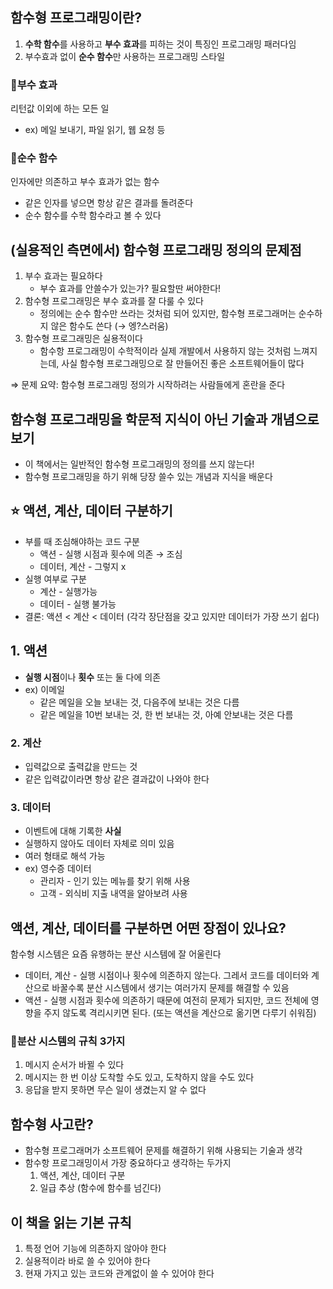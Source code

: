 ## 함수형 프로그래밍이란?

1. **수학 함수**를 사용하고 **부수 효과**를 피하는 것이 특징인 프로그래밍 패러다임
2. 부수효과 없이 **순수 함수**만 사용하는 프로그래밍 스타일

### 📍부수 효과

리턴값 이외에 하는 모든 일

- ex) 메일 보내기, 파일 읽기, 웹 요청 등

### 📍순수 함수

인자에만 의존하고 부수 효과가 없는 함수

- 같은 인자를 넣으면 항상 같은 결과를 돌려준다
- 순수 함수를 수학 함수라고 볼 수 있다

## (실용적인 측면에서) 함수형 프로그래밍 정의의 문제점

1. 부수 효과는 필요하다
    - 부수 효과를 안쓸수가 있는가? 필요할딴 써야한다!
2. 함수형 프로그래밍은 부수 효과를 잘 다룰 수 있다
    - 정의에는 순수 함수만 쓰라는 것처럼 되어 있지만, 함수형 프로그래머는 순수하지 않은 함수도 쓴다 (→ 엥?스러움)
3. 함수형 프로그래밍은 실용적이다
    - 함수항 프로그래밍이 수학적이라 실제 개발에서 사용하지 않는 것처럼 느껴지는데, 사실 함수형 프로그래밍으로 잘 만들어진 좋은 소프트웨어들이 많다

⇒ 문제 요약: 함수형 프로그래밍 정의가 시작하려는 사람들에게 혼란을 준다

## 함수형 프로그래밍을 학문적 지식이 아닌 기술과 개념으로 보기

- 이 책에서는 일반적인 함수형 프로그래밍의 정의를 쓰지 않는다!
- 함수형 프로그래밍을 하기 위해 당장 쓸수 있는 개념과 지식을 배운다

## ⭐️ 액션, 계산, 데이터 구분하기

- 부를 때 조심해야하는 코드 구분
    - 액션 - 실행 시점과 횟수에 의존 → 조심
    - 데이터, 계산 - 그렇지 x
- 실행 여부로 구분
    - 계산 - 실행가능
    - 데이터 - 실행 불가능
- 결론: 액션 < 계산 < 데이터 (각각 장단점을 갖고 있지만 데이터가 가장 쓰기 쉽다)

## 1. 액션

- **실행 시점**이나 **횟수** 또는 둘 다에 의존
- ex) 이메일
    - 같은 메일을 오늘 보내는 것, 다음주에 보내는 것은 다름
    - 같은 메일을 10번 보내는 것, 한 번 보내는 것, 아예 안보내는 것은 다름

### 2. 계산

- 입력값으로 출력값을 만드는 것
- 같은 입력값이라면 항상 같은 결과값이 나와야 한다

### 3. 데이터

- 이벤트에 대해 기록한 **사실**
- 실행하지 않아도 데이터 자체로 의미 있음
- 여러 형태로 해석 가능
- ex) 영수증 데이터
    - 관리자 - 인기 있는 메뉴를 찾기 위해 사용
    - 고객 - 외식비 지출 내역을 알아보려 사용

## 액션, 계산, 데이터를 구분하면 어떤 장점이 있나요?

함수형 시스템은 요즘 유행하는 분산 시스템에 잘 어울린다

- 데이터, 계산 - 실행 시점이나 횟수에 의존하지 않는다. 그레서 코드를 데이터와 계산으로 바꿀수록 분산 시스템에서 생기는 여러가지 문제를 해결할 수 있음
- 액션 - 실행 시점과 횟수에 의존하기 때문에 여전히 문제가 되지만, 코드 전체에 영향을 주지 않도록 격리시키면 된다. (또는 액션을 계산으로 옮기면 다루기 쉬워짐)

### 📍분산 시스템의 규칙 3가지

1. 메시지 순서가 바뀔 수 있다
2. 메시지는 한 번 이상 도착할 수도 있고, 도착하지 않을 수도 있다
3. 응답을 받지 못하면 무슨 일이 생겼는지 알 수 없다

## 함수형 사고란?

- 함수형 프로그래머가 소프트웨어 문제를 해결하기 위해 사용되는 기술과 생각
- 함수항 프로그래밍이서 가장 중요하다고 생각하는 두가지
    1. 액션, 계산, 데이터 구분
    2. 일급 추상 (함수에 함수를 넘긴다)

## 이 책을 읽는 기본 규칙

1. 특정 언어 기능에 의존하지 않아야 한다
2. 실용적이라 바로 쓸 수 있어야 한다
3. 현재 가지고 있는 코드와 관계없이 쓸 수 있어야 한다
